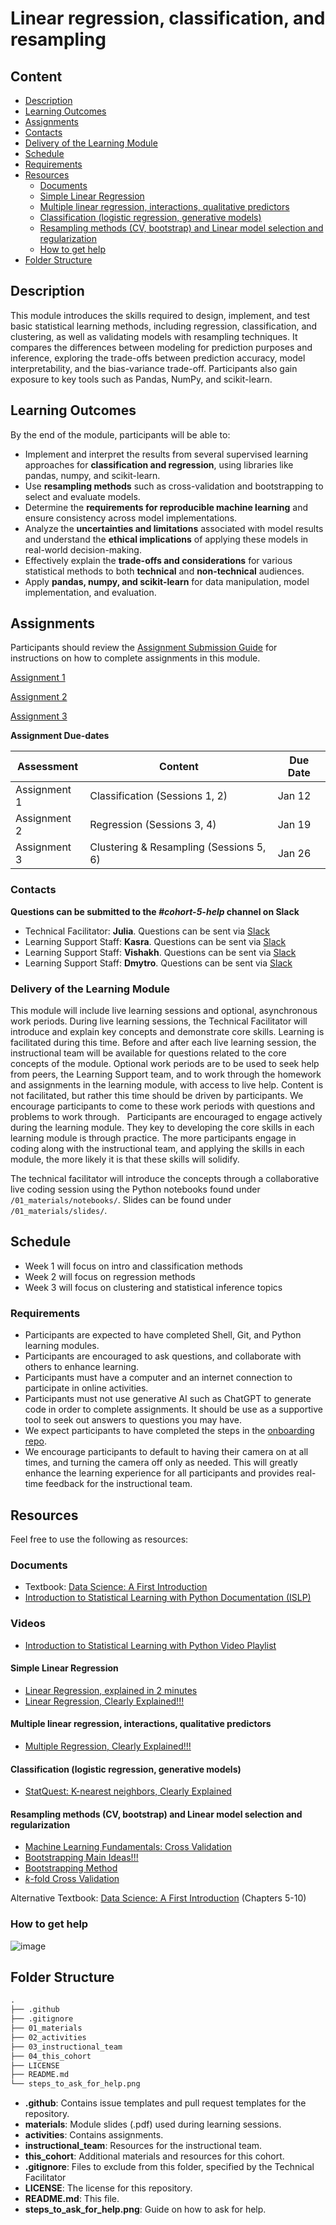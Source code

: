 # Linear regression, classification, and resampling

## Content
* [Description](#description)
* [Learning Outcomes](#learning-outcomes)
* [Assignments](#assignments)
* [Contacts](#contacts)
* [Delivery of the Learning Module](#delivery-of-the-learning-module)
* [Schedule](#schedule)
* [Requirements](#requirements)
* [Resources](#resources)
  - [Documents](#documents)
  - [Simple Linear Regression](#simple-linear-regression)
  - [Multiple linear regression, interactions, qualitative predictors](#multiple-linear-regression-interactions-qualitative-predictors)
  - [Classification (logistic regression, generative models)](#classification-logistic-regression-generative-models)
  - [Resampling methods (CV, bootstrap) and Linear model selection and regularization](#resampling-methods-cv-bootstrap-and-linear-model-selection-and-regularization)
  + [How to get help](#how-to-get-help)
* [Folder Structure](#folder-structure)

## Description

This module introduces the skills required to design, implement, and test basic statistical learning methods, including regression, classification, and clustering, as well as validating models with resampling techniques. It compares the differences between modeling for prediction purposes and inference, exploring the trade-offs between prediction accuracy, model interpretability, and the bias-variance trade-off. Participants also gain exposure to key tools such as Pandas, NumPy, and scikit-learn.

## Learning Outcomes

By the end of the module, participants will be able to:

- Implement and interpret the results from several supervised learning approaches for **classification and regression**, using libraries like pandas, numpy, and scikit-learn.
- Use **resampling methods** such as cross-validation and bootstrapping to select and evaluate models.
- Determine the **requirements for reproducible machine learning** and ensure consistency across model implementations.
- Analyze the **uncertainties and limitations** associated with model results and understand the **ethical implications** of applying these models in real-world decision-making.
- Effectively explain the **trade-offs and considerations** for various statistical methods to both **technical** and **non-technical** audiences.
- Apply **pandas, numpy, and scikit-learn** for data manipulation, model implementation, and evaluation.

## Assignments

Participants should review the [Assignment Submission Guide](https://github.com/UofT-DSI/onboarding/blob/main/onboarding_documents/submissions.md) for instructions on how to complete assignments in this module.

[Assignment 1](./02_activities/assignments/assignment_1.ipynb)

[Assignment 2](./02_activities/assignments/assignment_2.ipynb)

[Assignment 3](./02_activities/assignments/assignment_3.ipynb)

**Assignment Due-dates**

| Assessment   | Content                            | Due Date     |
|--------------|------------------------------------|--------------|
| Assignment 1 | Classification (Sessions 1, 2)     | Jan 12 |
| Assignment 2 | Regression (Sessions 3, 4)         | Jan 19    |
| Assignment 3 | Clustering & Resampling (Sessions 5, 6) | Jan 26   |

### Contacts
**Questions can be submitted to the _#cohort-5-help_ channel on Slack**
* Technical Facilitator: **Julia**. Questions can be sent via [Slack](https://uoft-dsi-certificates.slack.com/team/U06D4QM7YEA)
* Learning Support Staff: **Kasra**. Questions can be sent via [Slack](https://uoft-dsi-certificates.slack.com/team/U07QV463BPF)
* Learning Support Staff: **Vishakh**. Questions can be sent via [Slack](https://uoft-dsi-certificates.slack.com/team/U087AAL9Y78)
* Learning Support Staff: **Dmytro**. Questions can be sent via [Slack](https://uoft-dsi-certificates.slack.com/team/U06UR87QWQ7)

### Delivery of the Learning Module

This module will include live learning sessions and optional, asynchronous work periods. During live learning sessions, the Technical Facilitator will introduce and explain key concepts and demonstrate core skills. Learning is facilitated during this time. Before and after each live learning session, the instructional team will be available for questions related to the core concepts of the module. Optional work periods are to be used to seek help from peers, the Learning Support team, and to work through the homework and assignments in the learning module, with access to live help. Content is not facilitated, but rather this time should be driven by participants. We encourage participants to come to these work periods with questions and problems to work through. 
 
Participants are encouraged to engage actively during the learning module. They key to developing the core skills in each learning module is through practice. The more participants engage in coding along with the instructional team, and applying the skills in each module, the more likely it is that these skills will solidify. 

The technical facilitator will introduce the concepts through a collaborative live coding session using the Python notebooks found under `/01_materials/notebooks/`. Slides can be found under `/01_materials/slides/`.

## Schedule
- Week 1 will focus on intro and classification methods
- Week 2 will focus on regression methods
- Week 3 will focus on clustering and statistical inference topics

### Requirements

* Participants are expected to have completed Shell, Git, and Python learning modules.
* Participants are encouraged to ask questions, and collaborate with others to enhance learning.
* Participants must have a computer and an internet connection to participate in online activities.
* Participants must not use generative AI such as ChatGPT to generate code in order to complete assignments. It should be use as a supportive tool to seek out answers to questions you may have.
* We expect participants to have completed the steps in the [onboarding repo](https://github.com/UofT-DSI/Onboarding/tree/tech-onboarding-docs).
* We encourage participants to default to having their camera on at all times, and turning the camera off only as needed. This will greatly enhance the learning experience for all participants and provides real-time feedback for the instructional team. 

## Resources
Feel free to use the following as resources:

### Documents
<!-- - [Cheatsheet](./04_cohort_three/additional_resources/05_review_session_material/dsi_emlt_cheat_sheet_2.pdf)
- [Cross Validation - Basic Idea and Steps](./04_cohort_three/additional_resources/05_review_session_material/cross_validation_basic_idea_and_steps.pdf)
- [EMLT Tutorial](./04_cohort_three/additional_resources/05_review_session_material/emlt_tutorials.pdf) -->
- Textbook: [Data Science: A First Introduction](https://python.datasciencebook.ca/index.html)
- [Introduction to Statistical Learning with Python Documentation (ISLP)](https://islp.readthedocs.io/en/latest/index.html)

### Videos 
- [Introduction to Statistical Learning with Python Video Playlist](https://www.youtube.com/playlist?list=PLoROMvodv4rPP6braWoRt5UCXYZ71GZIQ)

#### Simple Linear Regression
- [Linear Regression, explained in 2 minutes](https://www.youtube.com/watch?v=CtsRRUddV2s)
- [Linear Regression, Clearly Explained!!!](https://www.youtube.com/watch?v=7ArmBVF2dCs&pp=ygUic2ltcGxlIGxpbmVhciByZWdyZXNzaW9uIHN0YXRxdWVzdA%3D%3D)

#### Multiple linear regression, interactions, qualitative predictors
- [Multiple Regression, Clearly Explained!!!](https://www.youtube.com/watch?v=EkAQAi3a4js&pp=ygUic2ltcGxlIGxpbmVhciByZWdyZXNzaW9uIHN0YXRxdWVzdA%3D%3D)

#### Classification (logistic regression, generative models)
<!-- - [Logistic Regression, explained in 3 minutes](https://www.youtube.com/watch?v=EKm0spFxFG4)
- [StatQuest: Logistic Regression](https://www.youtube.com/watch?v=yIYKR4sgzI8&list=PLblh5JKOoLUKxzEP5HA2d-Li7IJkHfXSe)
- [StatQuest: Linear Discriminant Analysis (LDA) clearly explained.](https://www.youtube.com/watch?v=azXCzI57Yfc&pp=ygUNTERBIHN0YXRxdWVzdA%3D%3D) -->
- [StatQuest: K-nearest neighbors, Clearly Explained](https://www.youtube.com/watch?v=HVXime0nQeI&pp=ygUNa25uIHN0YXRxdWVzdA%3D%3D)
<!-- - [Naive Bayes, Clearly Explained!!!](https://www.youtube.com/watch?v=O2L2Uv9pdDA&pp=ygUaYmF5ZXMgY2xhc3NpZmllciBzdGF0cXVlc3Q%3D)
- [Generalized Linear Model](https://www.youtube.com/watch?v=SqN-qlQOM5A) -->

#### Resampling methods (CV, bootstrap) and Linear model selection and regularization
<!-- - [Linear Modelling](https://www.youtube.com/watch?v=-inJu1jHqb8) -->
- [Machine Learning Fundamentals: Cross Validation](https://www.youtube.com/watch?v=fSytzGwwBVw&pp=ygUYdmFsaWRhdGlvbiBzZXQgc3RhdHF1ZXN0)
- [Bootstrapping Main Ideas!!!](https://www.youtube.com/watch?v=Xz0x-8-cgaQ&pp=ygUXYm9vdHN0cmFwcGluZyBzdGF0cXVlc3Q%3D)
- [Bootstrapping Method](https://www.youtube.com/watch?v=uGsf3spCM3Y)
- [$k$-fold Cross Validation](https://www.youtube.com/watch?v=TIgfjmp-4BA)

Alternative Textbook: [Data Science: A First Introduction](https://python.datasciencebook.ca/classification1.html) (Chapters 5-10)

### How to get help
![image](./steps_to_ask_for_help.png)

## Folder Structure

```markdown
.
├── .github
├── .gitignore
├── 01_materials
├── 02_activities
├── 03_instructional_team
├── 04_this_cohort
├── LICENSE
├── README.md
└── steps_to_ask_for_help.png
```

* **.github**: Contains issue templates and pull request templates for the repository.
* **materials**: Module slides (.pdf) used during learning sessions.
* **activities**: Contains assignments.
* **instructional_team**: Resources for the instructional team.
* **this_cohort**: Additional materials and resources for this cohort.
* **.gitignore**: Files to exclude from this folder, specified by the Technical Facilitator
* **LICENSE**: The license for this repository.
* **README.md**: This file.
* **steps_to_ask_for_help.png**: Guide on how to ask for help.
